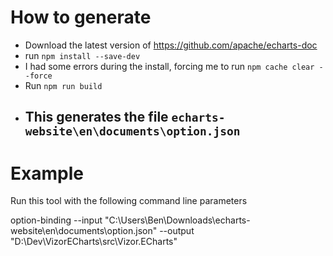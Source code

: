 ﻿# How to generate

 - Download the latest version of https://github.com/apache/echarts-doc
 - run `npm install --save-dev`
 - I had some errors during the install, forcing me to run `npm cache clear --force`
 - Run `npm run build`
 - This generates the file `echarts-website\en\documents\option.json`
	- 

# Example

Run this tool with the following command line parameters

option-binding --input "C:\Users\Ben\Downloads\echarts-website\en\documents\option.json" --output "D:\Dev\VizorECharts\src\Vizor.ECharts"

